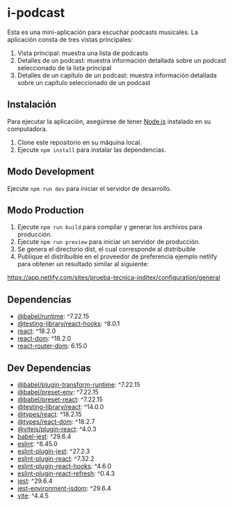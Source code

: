 # i-podcast

Esta es una mini-aplicación para escuchar podcasts musicales. La aplicación consta de tres vistas principales:

1. Vista principal: muestra una lista de podcasts
2. Detalles de un podcast: muestra información detallada sobre un podcast seleccionado de la lista principal
3. Detalles de un capítulo de un podcast: muestra información detallada sobre un capítulo seleccionado de un podcast

## Instalación

Para ejecutar la aplicación, asegúrese de tener [Node.js](https://nodejs.org) instalado en su computadora.

1. Clone este repositorio en su máquina local.
2. Ejecute `npm install` para instalar las dependencias.

## Modo Development

Ejecute `npm run dev` para iniciar el servidor de desarrollo.

## Modo Production

1. Ejecute `npm run build` para compilar y generar los archivos para producción.
2. Ejecute `npm run preview` para iniciar un servidor de producción.
3. Se genera el directorio dist, el cual corresponde al distribuible 
4. Publique el distribuible en el proveedor de preferencia ejemplo netlify para obtener un resultado similar al siguiente:

https://app.netlify.com/sites/prueba-tecnica-inditex/configuration/general

## Dependencias

- [@babel/runtime](https://www.npmjs.com/package/@babel/runtime): ^7.22.15
- [@testing-library/react-hooks](https://www.npmjs.com/package/@testing-library/react-hooks): ^8.0.1
- [react](https://www.npmjs.com/package/react): ^18.2.0
- [react-dom](https://www.npmjs.com/package/react-dom): ^18.2.0
- [react-router-dom](https://www.npmjs.com/package/react-router-dom): 6.15.0

## Dev Dependencias

- [@babel/plugin-transform-runtime](https://www.npmjs.com/package/@babel/plugin-transform-runtime): ^7.22.15
- [@babel/preset-env](https://www.npmjs.com/package/@babel/preset-env): ^7.22.15
- [@babel/preset-react](https://www.npmjs.com/package/@babel/preset-react): ^7.22.15
- [@testing-library/react](https://www.npmjs.com/package/@testing-library/react): ^14.0.0
- [@types/react](https://www.npmjs.com/package/@types/react): ^18.2.15
- [@types/react-dom](https://www.npmjs.com/package/@types/react-dom): ^18.2.7
- [@vitejs/plugin-react](https://www.npmjs.com/package/@vitejs/plugin-react): ^4.0.3
- [babel-jest](https://www.npmjs.com/package/babel-jest): ^29.6.4
- [eslint](https://www.npmjs.com/package/eslint): ^8.45.0
- [eslint-plugin-jest](https://www.npmjs.com/package/eslint-plugin-jest): ^27.2.3
- [eslint-plugin-react](https://www.npmjs.com/package/eslint-plugin-react): ^7.32.2
- [eslint-plugin-react-hooks](https://www.npmjs.com/package/eslint-plugin-react-hooks): ^4.6.0
- [eslint-plugin-react-refresh](https://www.npmjs.com/package/eslint-plugin-react-refresh): ^0.4.3
- [jest](https://www.npmjs.com/package/jest): ^29.6.4
- [jest-environment-jsdom](https://www.npmjs.com/package/jest-environment-jsdom): ^29.6.4
- [vite](https://www.npmjs.com/package/vite): ^4.4.5
